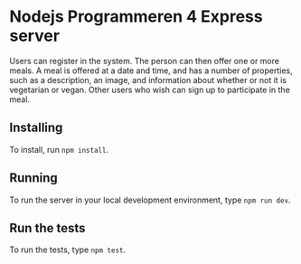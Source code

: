 # Nodejs Programmeren 4 Express server

Users can register in the system. The person can then offer one or more meals. A meal is offered at a date and time, and has a number of properties, such as a description, an image, and information about whether or not it is vegetarian or vegan. Other users who wish can sign up to participate in the meal.

## Installing

To install, run `npm install`.

## Running

To run the server in your local development environment, type `npm run dev`.

## Run the tests

To run the tests, type `npm test`.
